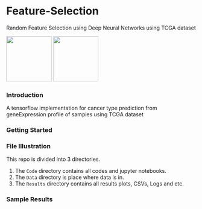 # Feature-Selection
Random Feature Selection using Deep Neural Networks using TCGA dataset

<div float="left">
  <img src="https://www.tensorflow.org/images/tf_logo_transp.png" height="120" >
  <img src="https://s3.amazonaws.com/keras.io/img/keras-logo-2018-large-1200.png" height="120">
</div>
<div float="right">
</div>

### Introduction
A tensorflow implementation for cancer type prediction from geneExpression profile of samples using TCGA dataset

### Getting Started

### File Illustration
This repo is divided into 3 directories.
 1. The `Code` directory contains all codes and jupyter notebooks.
 2. The `Data` directory is place where data is in.
 3. The `Results` directory contains all results plots, CSVs, Logs and etc.


### Sample Results
